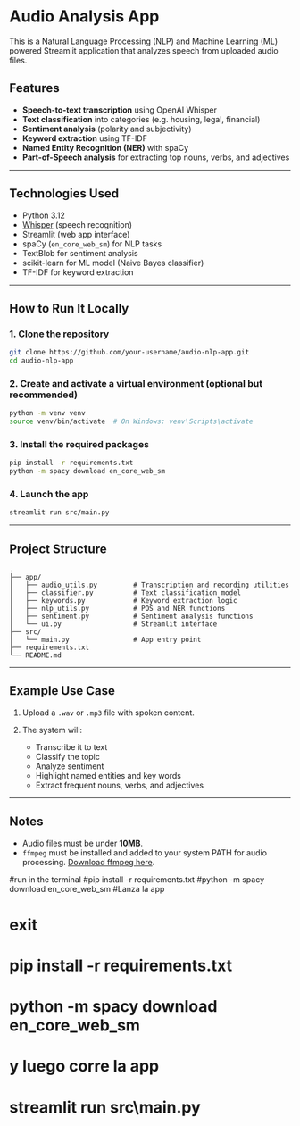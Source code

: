 

# Audio Analysis App 

This is a Natural Language Processing (NLP) and Machine Learning (ML) powered Streamlit application that analyzes speech from uploaded audio files.

## Features

* **Speech-to-text transcription** using OpenAI Whisper
* **Text classification** into categories (e.g. housing, legal, financial)
* **Sentiment analysis** (polarity and subjectivity)
* **Keyword extraction** using TF-IDF
* **Named Entity Recognition (NER)** with spaCy
* **Part-of-Speech analysis** for extracting top nouns, verbs, and adjectives

---

## Technologies Used

* Python 3.12
* [Whisper](https://github.com/openai/whisper) (speech recognition)
* Streamlit (web app interface)
* spaCy (`en_core_web_sm`) for NLP tasks
* TextBlob for sentiment analysis
* scikit-learn for ML model (Naive Bayes classifier)
* TF-IDF for keyword extraction

---

##  How to Run It Locally

### 1. Clone the repository

```bash
git clone https://github.com/your-username/audio-nlp-app.git
cd audio-nlp-app
```

### 2. Create and activate a virtual environment (optional but recommended)

```bash
python -m venv venv
source venv/bin/activate  # On Windows: venv\Scripts\activate
```

### 3. Install the required packages

```bash
pip install -r requirements.txt
python -m spacy download en_core_web_sm
```

### 4. Launch the app

```bash
streamlit run src/main.py
```

---

## Project Structure

```
.
├── app/
│   ├── audio_utils.py         # Transcription and recording utilities
│   ├── classifier.py          # Text classification model
│   ├── keywords.py            # Keyword extraction logic
│   ├── nlp_utils.py           # POS and NER functions
│   ├── sentiment.py           # Sentiment analysis functions
│   └── ui.py                  # Streamlit interface
├── src/
│   └── main.py                # App entry point
├── requirements.txt
└── README.md
```

---

## Example Use Case

1. Upload a `.wav` or `.mp3` file with spoken content.
2. The system will:

   * Transcribe it to text
   * Classify the topic
   * Analyze sentiment
   * Highlight named entities and key words
   * Extract frequent nouns, verbs, and adjectives

---

## Notes

* Audio files must be under **10MB**.
* `ffmpeg` must be installed and added to your system PATH for audio processing.
  [Download ffmpeg here](https://ffmpeg.org/download.html).



#run in the terminal
#pip install -r requirements.txt
#python -m spacy download en_core_web_sm
#Lanza la app 
# exit
# pip install -r requirements.txt
# python -m spacy download en_core_web_sm
# y luego corre la app 
# streamlit run src\main.py